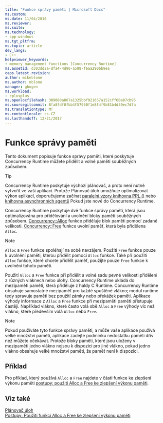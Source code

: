 ```yaml
---
title: "Funkce správy paměti | Microsoft Docs"
ms.custom: 
ms.date: 11/04/2016
ms.reviewer: 
ms.suite: 
ms.technology:
- cpp-windows
ms.tgt_pltfrm: 
ms.topic: article
dev_langs:
- C++
helpviewer_keywords:
- memory management functions [Concurrency Runtime]
ms.assetid: d303dd2a-dfa4-4d90-a508-f6aa290bb9ea
caps.latest.revision: 
author: mikeblome
ms.author: mblome
manager: ghogen
ms.workload:
- cplusplus
ms.openlocfilehash: 309080a807a1325bbf921657a152cff60e87cb95
ms.sourcegitcommit: 8fa8fdf0fbb4f57950f1e8f4f9b81b4d39ec7d7a
ms.translationtype: MT
ms.contentlocale: cs-CZ
ms.lasthandoff: 12/21/2017
---
```

# <a name="memory-management-functions"></a>Funkce správy paměti
Tento dokument popisuje funkce správy paměti, které poskytuje Concurrency Runtime můžete přidělit a volné paměti souběžných způsobem.  
  
> [!TIP]
>  Concurrency Runtime poskytuje výchozí plánovač, a proto není nutné vytvořit ve vaší aplikaci. Protože Plánovač úloh umožňuje optimalizovat výkon aplikací, doporučujeme začínat [paralelní vzory knihovna PPL ()](../../parallel/concrt/parallel-patterns-library-ppl.md) nebo [knihovna asynchronních agentů](../../parallel/concrt/asynchronous-agents-library.md) Pokud jste nové do Concurrency Runtime.  
  
 Concurrency Runtime poskytuje dvě funkce správy paměti, která jsou optimalizována pro přidělování a uvolnění bloky paměti souběžných způsobem. [Concurrency::Alloc](reference/concurrency-namespace-functions.md#alloc) funkce přiděluje blok paměti pomocí zadané velikosti. [Concurrency::Free](reference/concurrency-namespace-functions.md#free) funkce uvolní paměť, která byla přidělena `Alloc`.  
  
> [!NOTE]
>  `Alloc` a `Free` funkce spoléhají na sobě navzájem. Použití `Free` funkce pouze k uvolnění paměti, kterou přidělit pomocí `Alloc` funkce. Také při použití `Alloc` funkce, které chcete přidělit paměť, použijte pouze `Free` funkce k uvolnění tohoto paměti.  
  
 Použití `Alloc` a `Free` funkce při přidělit a volné sadu pevné velikosti přidělení z různých vláknech nebo úlohy. Concurrency Runtime ukládá do mezipaměti paměti, která přiděluje z haldy C Runtime. Concurrency Runtime obsahuje samostatné mezipaměť pro každé spuštěné vlákno; modul runtime tedy spravuje paměti bez použití zámky nebo překážek paměti. Aplikace výhody informace z `Alloc` a `Free` funkce při mezipaměti paměti přistupuje častěji. Například vlákno, které často volá obě `Alloc` a `Free` výhody víc než vlákno, které především volá `Alloc` nebo `Free`.  
  
> [!NOTE]
>  Pokud používáte tyto funkce správy paměti, a může vaše aplikace používá velké množství paměti, aplikace zadejte podmínku nedostatku paměti dřív než můžete očekávat. Protože bloky paměti, které jsou uloženy v mezipaměti jedno vlákno nejsou k dispozici pro jiné vlákno, pokud jedno vlákno obsahuje velké množství paměti, že paměť není k dispozici.  
  
## <a name="example"></a>Příklad  
 Pro příklad, který používá `Alloc` a `Free` najdete v části funkce ke zlepšení výkonu paměti [postupy: použití Alloc a Free ke zlepšení výkonu paměti](../../parallel/concrt/how-to-use-alloc-and-free-to-improve-memory-performance.md).  
  
## <a name="see-also"></a>Viz také  
 [Plánovač úloh](../../parallel/concrt/task-scheduler-concurrency-runtime.md)   
 [Postupy: Použití funkcí Alloc a Free ke zlepšení výkonu paměti](../../parallel/concrt/how-to-use-alloc-and-free-to-improve-memory-performance.md)


